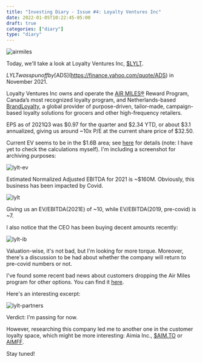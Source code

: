 ```yaml
---
title: "Investing Diary - Issue #4: Loyalty Ventures Inc"
date: 2022-01-05T10:22:45-05:00
draft: true
categories: ["diary"]
type: "diary"
---
```


![airmiles](/images/airmiles.jpg)

Today, we'll take a look at Loyalty Ventures Inc, [$LYLT](https://finance.yahoo.com/quote/LYLT).

$LYLT was spun off by [$ADS](https://finance.yahoo.com/quote/ADS) in November 2021. 

Loyalty Ventures Inc owns and operate the [AIR MILES®](https://www.airmiles.ca/en.html) Reward Program, Canada’s most recognized loyalty program, and Netherlands-based [BrandLoyalty](https://www.brandloyalty.com/), a global provider of purpose-driven, tailor-made, campaign-based loyalty solutions for grocers and other high-frequency retailers. 

EPS as of 2021Q3 was $0.97 for the quarter and $2.34 YTD, or about $3.1 annualized, giving us around ~10x P/E at the current share price of $32.50.

Current EV seems to be in the $1.6B area; see [here](https://twitter.com/AikidoFidu/status/1458874483327090691) for details (note: I have yet to check the calculations myself). I'm including a screenshot for archiving purposes:

![lylt-ev](/images/lylt-ev.png)

Estimated Normalized Adjusted EBITDA for 2021 is ~$160M. Obviously, this business has been impacted by Covid.

![lylt](/images/lylt.png)

Giving us an EV/EBITDA(2021E) of ~10, while EV/EBITDA(2019, pre-covid) is ~7.

I also notice that the CEO has been buying decent amounts recently:

![lylt-ib](/images/lylt-ib.png)

Valuation-wise, it's not bad, but I'm looking for more torque. Moreover, there's a discussion to be had about whether the company will return to pre-covid numbers or not.

I've found some recent bad news about customers dropping the Air Miles program for other options. You can find it [here](https://www.ratehub.ca/blog/air-miles-loses-a-major-in-store-partner-and-its-not-the-first/).

Here's an interesting excerpt:

![lylt-partners](/images/lylt-partners.png)

Verdict: I'm passing for now.

However, researching this company led me to another one in the customer loyalty space, which might be more interesting: Aimia Inc., [$AIM.TO](https://finance.yahoo.com/quote/AIM.TO) or [AIMFF](https://finance.yahoo.com/quote/AIMFF). 

Stay tuned!

